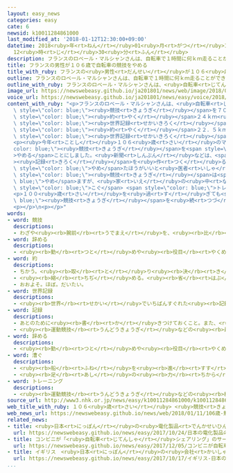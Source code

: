 ```yaml
---
layout: easy_news
categories: easy
cate: 6
newsid: k10011284861000
last_modified_at: '2018-01-12T12:30:00+09:00'
datetime: 2018<ruby>年<rt>ねん</rt></ruby>01<ruby>月<rt>がつ</rt></ruby>12<ruby>日<rt>にち</rt></ruby>
  12<ruby>時<rt>じ</rt></ruby>30<ruby>分<rt>ふん</rt></ruby>
description: フランスのロベール・マルシャンさんは、自転車で１時間に何ｋｍ走ることができるか競争する競技を７０歳ごろから始めました。
title: フランスの男性が１０６歳で自転車の競技をやめる
title_with_ruby: フランスの<ruby>男性<rt>だんせい</rt></ruby>が１０６<ruby>歳<rt>さい</rt></ruby>で<ruby>自転車<rt>じてんしゃ</rt></ruby>の<ruby>競技<rt>きょうぎ</rt></ruby>をやめる
outline: フランスのロベール・マルシャンさんは、自転車で１時間に何ｋｍ走ることができるか競争する競技を７０歳ごろから始めました。
outline_with_ruby: フランスのロベール・マルシャンさんは、<ruby>自転車<rt>じてんしゃ</rt></ruby>で１<ruby>時間<rt>じかん</rt></ruby>に<ruby>何<rt>なん</rt></ruby>ｋｍ<ruby>走<rt>はし</rt></ruby>ることができるか<ruby>競争<rt>きょうそう</rt></ruby>する<ruby>競技<rt>きょうぎ</rt></ruby>を７０<ruby>歳<rt>さい</rt></ruby>ごろから<ruby>始<rt>はじ</rt></ruby>めました。
image_url: https://newswebeasy.github.io/ja201801/news/web/image/2018/01/11/K10011284861_1801110916_1801110919_01_02.jpg
voice_url: https://newswebeasy.github.io/ja201801/news/easy/voice/2018/01/12/k10011284861000.mp3
content_with_ruby: "<p>フランスのロベール・マルシャンさんは、<ruby>自転車<rt>じてんしゃ</rt></ruby>で１<ruby>時間<rt>じかん</rt></ruby>に<ruby>何<rt>なん</rt></ruby>ｋｍ<ruby>走<rt>はし</rt></ruby>ることができるか<ruby>競争<rt>きょうそう</rt></ruby>する<span\
  \ style=\"color: blue;\"><ruby>競技<rt>きょうぎ</rt></ruby></span>を７０<ruby>歳<rt>さい</rt></ruby>ごろから<ruby>始<rt>はじ</rt></ruby>めました。１００<ruby>歳<rt>さい</rt></ruby>のとき<span\
  \ style=\"color: blue;\"><ruby>約<rt>やく</rt></ruby></span>２４ｋｍ<ruby>走<rt>はし</rt></ruby>って、１００<ruby>歳<rt>さい</rt></ruby><ruby>以上<rt>いじょう</rt></ruby>の<span\
  \ style=\"color: blue;\"><ruby>世界記録<rt>せかいきろく</rt></ruby></span>を<ruby>作<rt>つく</rt></ruby>りました。１０５<ruby>歳<rt>さい</rt></ruby>のとき<span\
  \ style=\"color: blue;\"><ruby>約<rt>やく</rt></ruby></span>２２．５ｋｍ<ruby>走<rt>はし</rt></ruby>って、１０５<ruby>歳<rt>さい</rt></ruby><ruby>以上<rt>いじょう</rt></ruby>の<span\
  \ style=\"color: blue;\"><ruby>世界記録<rt>せかいきろく</rt></ruby></span>を<ruby>作<rt>つく</rt></ruby>りました。</p>\n\
  <p><ruby>今年<rt>ことし</rt></ruby>１０６<ruby>歳<rt>さい</rt></ruby>のマルシャンさんは、<span style=\"\
  color: blue;\"><ruby>競技<rt>きょうぎ</rt></ruby></span>を<span style=\"color: blue;\"\
  >やめる</span>ことにしました。<ruby>新聞<rt>しんぶん</rt></ruby>などは、<span style=\"color: blue;\"\
  ><ruby>記録<rt>きろく</rt></ruby></span>を<ruby>作<rt>つく</rt></ruby>るために<ruby>自転車<rt>じてんしゃ</rt></ruby>に<ruby>乗<rt>の</rt></ruby>るのは<span\
  \ style=\"color: blue;\">やめ</span>たほうがいいと<ruby>医者<rt>いしゃ</rt></ruby>が<ruby>言<rt>い</rt></ruby>ったことが<ruby>理由<rt>りゆう</rt></ruby>の１つだと<ruby>伝<rt>つた</rt></ruby>えています。マルシャンさんは<span\
  \ style=\"color: blue;\"><ruby>競技<rt>きょうぎ</rt></ruby></span>は<span style=\"color:\
  \ blue;\">やめ</span>ますが、<ruby>家<rt>いえ</rt></ruby>の<ruby>中<rt>なか</rt></ruby>で<ruby>自転車<rt>じてんしゃ</rt></ruby>を<span\
  \ style=\"color: blue;\">こぐ</span> <span style=\"color: blue;\">トレーニング</span>は<ruby>続<rt>つづ</rt></ruby>けています。</p>\n\
  <p>１００<ruby>歳<rt>さい</rt></ruby>を<ruby>過<rt>す</rt></ruby>ぎても<span style=\"color:\
  \ blue;\"><ruby>競技<rt>きょうぎ</rt></ruby></span>を<ruby>続<rt>つづ</rt></ruby>けたマルシャンさんをすばらしいとほめる<ruby>声<rt>こえ</rt></ruby>が<ruby>世界中<rt>せかいじゅう</rt></ruby>から<ruby>集<rt>あつ</rt></ruby>まっています。</p>\n\
  <p></p>\n<p></p>"
words:
- word: 競技
  descriptions:
  - わざや<ruby><rb>腕前</rb><rt>うでまえ</rt></ruby>を、<ruby><rb>比</rb><rt>くら</rt></ruby>べ<ruby><rb>合</rb><rt>あ</rt></ruby>うこと。<ruby><rb>特</rb><rt>とく</rt></ruby>にスポーツで、<ruby><rb>勝</rb><rt>か</rt></ruby>ち<ruby><rb>負</rb><rt>ま</rt></ruby>けを<ruby><rb>争</rb><rt>あらそ</rt></ruby>うこと。
- word: 辞める
  descriptions:
  - <ruby><rb>勤</rb><rt>つと</rt></ruby>めや<ruby><rb>役目</rb><rt>やくめ</rt></ruby>から<ruby><rb>退</rb><rt>しりぞ</rt></ruby>く。
- word: 約
  descriptions:
  - ちかう。<ruby><rb>取</rb><rt>と</rt></ruby>り<ruby><rb>決</rb><rt>き</rt></ruby>める。
  - <ruby><rb>縮</rb><rt>ちぢ</rt></ruby>める。<ruby><rb>省</rb><rt>はぶ</rt></ruby>く。<ruby><rb>簡単</rb><rt>かんたん</rt></ruby>にする。
  - おおよそ。ほぼ。だいたい。
- word: 世界記録
  descriptions:
  - <ruby><rb>世界</rb><rt>せかい</rt></ruby>でいちばんすぐれた<ruby><rb>記録</rb><rt>きろく</rt></ruby>。
- word: 記録
  descriptions:
  - あとのために<ruby><rb>書</rb><rt>か</rt></ruby>きつけておくこと。また、<ruby><rb>書</rb><rt>か</rt></ruby>きつけたもの。
  - <ruby><rb>運動競技</rb><rt>うんどうきょうぎ</rt></ruby>などの<ruby><rb>最高</rb><rt>さいこう</rt></ruby>の<ruby><rb>成績</rb><rt>せいせき</rt></ruby>。レコード。
- word: 辞める
  descriptions:
  - <ruby><rb>勤</rb><rt>つと</rt></ruby>めや<ruby><rb>役目</rb><rt>やくめ</rt></ruby>から<ruby><rb>退</rb><rt>しりぞ</rt></ruby>く。
- word: 漕ぐ
  descriptions:
  - <ruby><rb>船</rb><rt>ふね</rt></ruby>を<ruby><rb>進</rb><rt>すす</rt></ruby>めるために、かい・ろ・オールなどを<ruby><rb>動</rb><rt>うご</rt></ruby>かす。
  - <ruby><rb>足</rb><rt>あし</rt></ruby>の<ruby><rb>力</rb><rt>ちから</rt></ruby>で<ruby><rb>動</rb><rt>うご</rt></ruby>かす。
- word: トレーニング
  descriptions:
  - <ruby><rb>運動競技</rb><rt>うんどうきょうぎ</rt></ruby>などの<ruby><rb>練習</rb><rt>れんしゅう</rt></ruby>や<ruby><rb>訓練</rb><rt>くんれん</rt></ruby>。
source_url: http://www3.nhk.or.jp/news/easy/k10011284861000/k10011284861000.html
web_title_with_ruby: １０６<ruby>歳<rt>さい</rt></ruby> <ruby>競技<rt>きょうぎ</rt></ruby><ruby>自転車<rt>じてんしゃ</rt></ruby><ruby>乗<rt>の</rt></ruby>りの<ruby>フランス<rt>ふらんす</rt></ruby><ruby>人<rt>じん</rt></ruby><ruby>男性<rt>だんせい</rt></ruby><ruby>引退<rt>いんたい</rt></ruby>
web_news_url: https://newswebeasy.github.io/news/web/2018/01/11/106歳-競技自転車乗りのフランス人男性引退
related_news:
- title: <ruby>日本<rt>にっぽん</rt></ruby>の<ruby>電化製品<rt>でんかせいひん</rt></ruby>の<ruby>会社<rt>かいしゃ</rt></ruby>が<ruby>自動<rt>じどう</rt></ruby>で<ruby>走<rt>はし</rt></ruby>る<ruby>車<rt>くるま</rt></ruby>の<ruby>研究<rt>けんきゅう</rt></ruby>を<ruby>進<rt>すす</rt></ruby>める
  url: https://newswebeasy.github.io/news/easy/2017/10/24/日本の電化製品の会社が自動で走る車の研究を進める
- title: コンビニが「<ruby>自転車<rt>じてんしゃ</rt></ruby>シェアリング」のサービスなどを<ruby>始<rt>はじ</rt></ruby>める
  url: https://newswebeasy.github.io/news/easy/2017/12/05/コンビニが自転車シェアリングのサービスなどを始める
- title: イギリス　<ruby>日本<rt>にっぽん</rt></ruby>の<ruby>会社<rt>かいしゃ</rt></ruby>が<ruby>作<rt>つく</rt></ruby>った<ruby>鉄道<rt>てつどう</rt></ruby>の<ruby>車両<rt>しゃりょう</rt></ruby>が<ruby>走<rt>はし</rt></ruby>り<ruby>始<rt>はじ</rt></ruby>める
  url: https://newswebeasy.github.io/news/easy/2017/10/17/イギリス-日本の会社が作った鉄道の車両が走り始める
...
```


